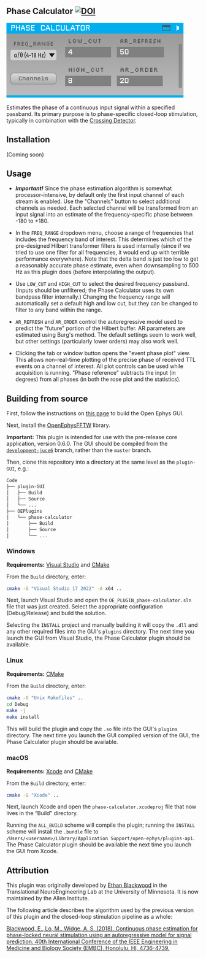 ## Phase Calculator [![DOI](https://zenodo.org/badge/134900173.svg)](https://zenodo.org/badge/latestdoi/134900173)

![phase-calculator-screenshot](Resources/phase-calculator.png)

Estimates the phase of a continuous input signal within a specified passband. Its primary purpose is to phase-specific closed-loop stimulation, typically in combination with the [Crossing Detector](https://github.com/open-ephys-plugins/crossing-detector).


## Installation

(Coming soon)

## Usage

* ***Important!*** Since the phase estimation algorithm is somewhat processor-intensive, by default only the first input channel of each stream is enabled. Use the "Channels" button to select additional channels as needed. Each selected channel will be transformed from an input signal into an estimate of the frequency-specific phase between -180 to +180.

* In the `FREQ_RANGE` dropdown menu, choose a range of frequencies that includes the frequency band of interest. This determines which of the pre-designed Hilbert transformer filters is used internally (since if we tried to use one filter for all frequencies, it would end up with terrible performance everywhere). Note that the delta band is just too low to get a reasonably accurate phase estimate, even when downsampling to 500 Hz as this plugin does (before interpolating the output).

* Use `LOW_CUT` and `HIGH_CUT` to select the desired frequency passband. (Inputs should be unfiltered; the Phase Calculator uses its own bandpass filter internally.) Changing the frequency range will automatically set a default high and low cut, but they can be changed to filter to any band within the range.

* `AR_REFRESH` and `AR_ORDER` control the autoregressive model used to predict the "future" portion of the Hilbert buffer. AR parameters are estimated using Burg's method. The default settings seem to work well, but other settings (particularly lower orders) may also work well.

* Clicking the tab or window button opens the "event phase plot" view. This allows non-real-time plotting of the precise phase of received TTL events on a channel of interest. All plot controls can be used while acquisition is running. "Phase reference" subtracts the input (in degrees) from all phases (in both the rose plot and the statistics).


## Building from source

First, follow the instructions on [this page](https://open-ephys.github.io/gui-docs/Developer-Guide/Compiling-the-GUI.html) to build the Open Ephys GUI.

Next, install the [OpenEphysFFTW](https://github.com/open-ephys-plugins/OpenEphysFFTW) library.

**Important:** This plugin is intended for use with the pre-release core application, version 0.6.0. The GUI should be compiled from the [`development-juce6`](https://github.com/open-ephys/plugin-gui/tree/development-juce6) branch, rather than the `master` branch.

Then, clone this repository into a directory at the same level as the `plugin-GUI`, e.g.:
 
```
Code
├── plugin-GUI
│   ├── Build
│   ├── Source
│   └── ...
├── OEPlugins
│   └── phase-calculator
│       ├── Build
│       ├── Source
│       └── ...
```

### Windows

**Requirements:** [Visual Studio](https://visualstudio.microsoft.com/) and [CMake](https://cmake.org/install/)

From the `Build` directory, enter:

```bash
cmake -G "Visual Studio 17 2022" -A x64 ..
```

Next, launch Visual Studio and open the `OE_PLUGIN_phase-calculator.sln` file that was just created. Select the appropriate configuration (Debug/Release) and build the solution.

Selecting the `INSTALL` project and manually building it will copy the `.dll` and any other required files into the GUI's `plugins` directory. The next time you launch the GUI from Visual Studio, the Phase Calculator plugin should be available.


### Linux

**Requirements:** [CMake](https://cmake.org/install/)

From the `Build` directory, enter:

```bash
cmake -G "Unix Makefiles" ..
cd Debug
make -j
make install
```

This will build the plugin and copy the `.so` file into the GUI's `plugins` directory. The next time you launch the GUI compiled version of the GUI, the Phase Calculator plugin should be available.


### macOS

**Requirements:** [Xcode](https://developer.apple.com/xcode/) and [CMake](https://cmake.org/install/)

From the `Build` directory, enter:

```bash
cmake -G "Xcode" ..
```

Next, launch Xcode and open the `phase-calculator.xcodeproj` file that now lives in the “Build” directory.

Running the `ALL_BUILD` scheme will compile the plugin; running the `INSTALL` scheme will install the `.bundle` file to `/Users/<username>/Library/Application Support/open-ephys/plugins-api`. The Phase Calculator plugin should be available the next time you launch the GUI from Xcode.



## Attribution

This plugin was originally developed by [Ethan Blackwood](https://github.com/ethanbb) in the Translational NeuroEngineering Lab at the University of Minnesota. It is now maintained by the Allen Institute.

The following article describes the algorithm used by the previous version of this plugin and the closed-loop stimulation pipeline as a whole:

[Blackwood, E., Lo, M., Widge, A. S. (2018). Continuous phase estimation for phase-locked neural stimulation using an autoregressive model for signal prediction. 40th International Conference of the IEEE Engineering in Medicine and Biology Society (EMBC), Honolulu, HI, 4736-4739.](https://pubmed.ncbi.nlm.nih.gov/30441407/)